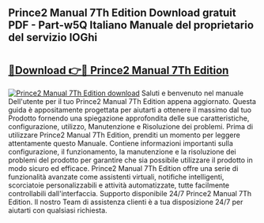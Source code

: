## Prince2 Manual 7Th Edition Download gratuit PDF - Part-w5Q Italiano Manuale del proprietario del servizio IOGhi

# <h2><a href="http://dfdy6l.blite.top/?on=Prince2+Manual+7Th+Edition">🔗Download 👉🔴 Prince2 Manual 7Th Edition</a></h2>

[![Prince2 Manual 7Th Edition download](https://i.imgur.com/lujVjoI.png)](http://dfdy6l.blite.top/?on=Prince2+Manual+7Th+Edition)
Saluti e benvenuto nel manuale Dell'utente per il tuo Prince2 Manual 7Th Edition appena aggiornato. Questa guida è appositamente progettata per aiutarti a ottenere il massimo dal tuo Prodotto fornendo una spiegazione approfondita delle sue caratteristiche, configurazione, utilizzo, Manutenzione e Risoluzione dei problemi. Prima di utilizzare Prince2 Manual 7Th Edition, prenditi un momento per leggere attentamente questo Manuale. Contiene informazioni importanti sulla configurazione, il funzionamento, la manutenzione e la risoluzione dei problemi del prodotto per garantire che sia possibile utilizzare il prodotto in modo sicuro ed efficace. Prince2 Manual 7Th Edition offre una serie di funzionalità avanzate come assistenti virtuali, notifiche intelligenti, scorciatoie personalizzabili e attività automatizzate, tutte facilmente controllabili dall'interfaccia. Supporto disponibile 24/7 Prince2 Manual 7Th Edition. Il nostro Team di assistenza clienti è a tua disposizione 24/7 per aiutarti con qualsiasi richiesta.
